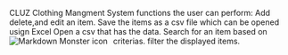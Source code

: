 CLUZ
Clothing Mangment System 
functions the user can perform:
Add delete,and edit an item. 
Save the items as a csv file which can be opened usign Excel
Open a csv that has the data.
Search for an item based on criterias.
filter the displayed items.
<img src="Dress.png"
     alt="Markdown Monster icon"
     style="float: left; margin-right: 10px;" />
